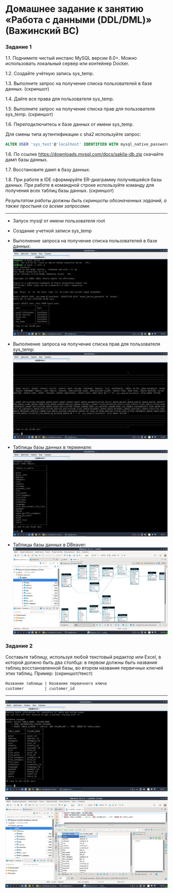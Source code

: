 # Домашнее задание к занятию «Работа с данными (DDL/DML)» (Важинский ВС)
### Задание 1
1.1. Поднимите чистый инстанс MySQL версии 8.0+. Можно использовать локальный сервер или контейнер Docker.

1.2. Создайте учётную запись sys_temp. 

1.3. Выполните запрос на получение списка пользователей в базе данных. (скриншот)

1.4. Дайте все права для пользователя sys_temp. 

1.5. Выполните запрос на получение списка прав для пользователя sys_temp. (скриншот)

1.6. Переподключитесь к базе данных от имени sys_temp.

Для смены типа аутентификации с sha2 используйте запрос: 
```sql
ALTER USER 'sys_test'@'localhost' IDENTIFIED WITH mysql_native_password BY 'password';
```
1.6. По ссылке https://downloads.mysql.com/docs/sakila-db.zip скачайте дамп базы данных.

1.7. Восстановите дамп в базу данных.

1.8. При работе в IDE сформируйте ER-диаграмму получившейся базы данных. При работе в командной строке используйте команду для получения всех таблиц базы данных. (скриншот)

*Результатом работы должны быть скриншоты обозначенных заданий, а также простыня со всеми запросами.*

---

- Запуск mysql от имени пользователя root
- Создание учетной записи sys_temp
- Выполнение запроса на получение списка пользователей в базе данных:
![install](https://github.com/OhotinDY/sdb-12-02/blob/main/sql3.jpg)

- Выполнение запроса на получение списка прав для пользователя sys_temp:
![install](https://github.com/OhotinDY/sdb-12-02/blob/main/sql4.jpg)

- Таблицы базы данных в терминале:
![install](https://github.com/OhotinDY/sdb-12-02/blob/main/sql5.jpg)

- Таблицы базы данных в DBeaver:
![install](https://github.com/OhotinDY/sdb-12-02/blob/main/sql6.jpg)

### Задание 2
Составьте таблицу, используя любой текстовый редактор или Excel, в которой должно быть два столбца: в первом должны быть названия таблиц восстановленной базы, во втором названия первичных ключей этих таблиц. Пример: (скриншот/текст)
```
Название таблицы | Название первичного ключа
customer         | customer_id
```
---

![install](https://github.com/OhotinDY/sdb-12-02/blob/main/sql7.jpg)

![install](https://github.com/OhotinDY/sdb-12-02/blob/main/sql8.jpg)


